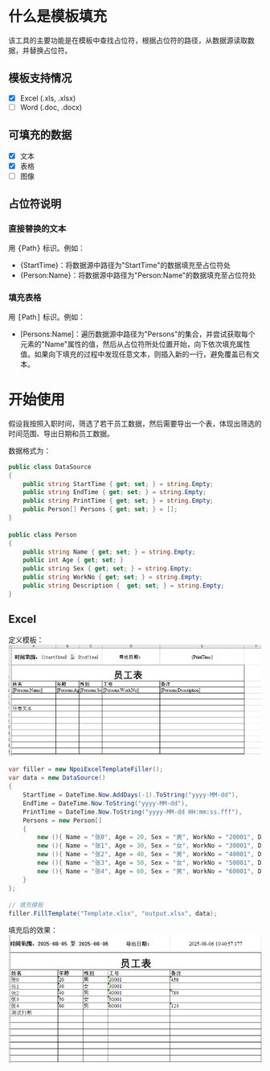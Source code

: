 ﻿# 什么是模板填充
该工具的主要功能是在模板中查找占位符，根据占位符的路径，从数据源读取数据，并替换占位符。

## 模板支持情况

- [x] Excel (.xls, .xlsx)
- [ ] Word (.doc, .docx)

## 可填充的数据

- [x] 文本
- [x] 表格
- [ ] 图像 

## 占位符说明

### 直接替换的文本
用 <kbd>{</kbd>Path<kbd>}</kbd> 标识。例如：

- {StartTime}：将数据源中路径为"StartTime"的数据填充至占位符处
- {Person:Name}：将数据源中路径为"Person:Name"的数据填充至占位符处

### 填充表格
用 <kbd>[</kbd>Path<kbd>]</kbd> 标识。例如：

- [Persons:Name]：遍历数据源中路径为"Persons"的集合，并尝试获取每个元素的"Name"属性的值，然后从占位符所处位置开始，向下依次填充属性值。如果向下填充的过程中发现任意文本，则插入新的一行，避免覆盖已有文本。

# 开始使用

假设我按照入职时间，筛选了若干员工数据，然后需要导出一个表，体现出筛选的时间范围、导出日期和员工数据。

数据格式为：
```csharp
public class DataSource
{
    public string StartTime { get; set; } = string.Empty;
    public string EndTime { get; set; } = string.Empty;
    public string PrintTime { get; set; } = string.Empty;
    public Person[] Persons { get; set; } = [];
}

public class Person
{
    public string Name { get; set; } = string.Empty;
    public int Age { get; set; }
    public string Sex { get; set; } = string.Empty;
    public string WorkNo { get; set; } = string.Empty;
    public string Description {  get; set; } = string.Empty;
}
```

## Excel

定义模板：
![Excel Template Input](image.png)

```csharp
var filler = new NpoiExcelTemplateFiller();
var data = new DataSource()
{
    StartTime = DateTime.Now.AddDays(-1).ToString("yyyy-MM-dd"),
    EndTime = DateTime.Now.ToString("yyyy-MM-dd"),
    PrintTime = DateTime.Now.ToString("yyyy-MM-dd HH:mm:ss.fff"),
    Persons = new Person[]
    {
        new (){ Name = "张0", Age = 20, Sex = "男", WorkNo = "20001", Description = "456" },
        new (){ Name = "张1", Age = 30, Sex = "女", WorkNo = "30001", Description = "" },
        new (){ Name = "张2", Age = 40, Sex = "男", WorkNo = "40001", Description = "789" },
        new (){ Name = "张3", Age = 50, Sex = "女", WorkNo = "50001", Description = "" },
        new (){ Name = "张4", Age = 60, Sex = "男", WorkNo = "60001", Description = "123" }
    }
};

// 填充模板
filler.FillTemplate("Template.xlsx", "output.xlsx", data);
```

填充后的效果：
![Excel Template Output](image-1.png)